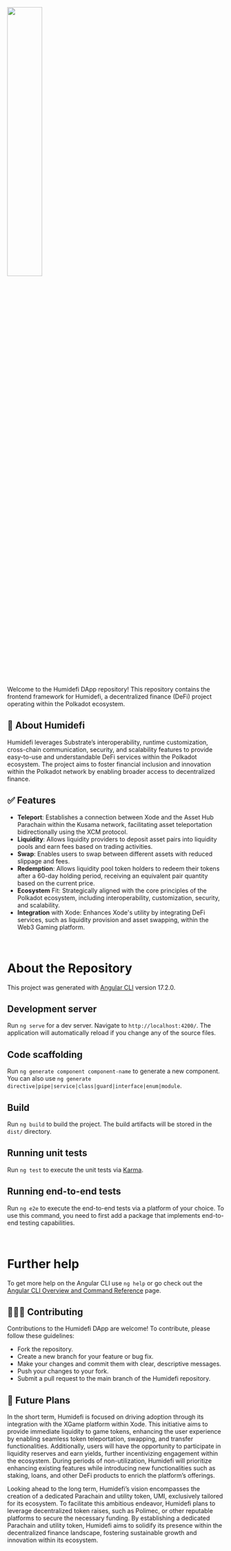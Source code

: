 <img src="https://raw.githubusercontent.com/Humidefi/humidefi-dapp/main/src/assets/img/humedifi_logo_light_mode.png" style="width: 40%" />

Welcome to the Humidefi DApp repository! This repository contains the frontend framework for Humidefi, a decentralized finance (DeFi) project operating within the Polkadot ecosystem.

## 🚀 About Humidefi
Humidefi leverages Substrate’s interoperability, runtime customization, cross-chain communication, security, and scalability features to provide easy-to-use and understandable DeFi services within the Polkadot ecosystem. The project aims to foster financial inclusion and innovation within the Polkadot network by enabling broader access to decentralized finance.

## ✅ Features
* **Teleport**: Establishes a connection between Xode and the Asset Hub Parachain within the Kusama network, facilitating asset teleportation bidirectionally using the XCM protocol.
* **Liquidity**: Allows liquidity providers to deposit asset pairs into liquidity pools and earn fees based on trading activities.
* **Swap**: Enables users to swap between different assets with reduced slippage and fees.
* **Redemption**: Allows liquidity pool token holders to redeem their tokens after a 60-day holding period, receiving an equivalent pair quantity based on the current price.
* **Ecosystem** Fit: Strategically aligned with the core principles of the Polkadot ecosystem, including interoperability, customization, security, and scalability.
* **Integration** with Xode: Enhances Xode's utility by integrating DeFi services, such as liquidity provision and asset swapping, within the Web3 Gaming platform.

<br />

# About the Repository

This project was generated with [Angular CLI](https://github.com/angular/angular-cli) version 17.2.0.

## Development server
Run `ng serve` for a dev server. Navigate to `http://localhost:4200/`. The application will automatically reload if you change any of the source files.

## Code scaffolding
Run `ng generate component component-name` to generate a new component. You can also use `ng generate directive|pipe|service|class|guard|interface|enum|module`.

## Build
Run `ng build` to build the project. The build artifacts will be stored in the `dist/` directory.

## Running unit tests
Run `ng test` to execute the unit tests via [Karma](https://karma-runner.github.io).

## Running end-to-end tests
Run `ng e2e` to execute the end-to-end tests via a platform of your choice. To use this command, you need to first add a package that implements end-to-end testing capabilities.

<br />

# Further help
To get more help on the Angular CLI use `ng help` or go check out the [Angular CLI Overview and Command Reference](https://angular.io/cli) page.

## 🧑🏻‍💻 Contributing
Contributions to the Humidefi DApp are welcome! To contribute, please follow these guidelines:

* Fork the repository.
* Create a new branch for your feature or bug fix.
* Make your changes and commit them with clear, descriptive messages.
* Push your changes to your fork.
* Submit a pull request to the main branch of the Humidefi repository.

## 📝 Future Plans
In the short term, Humidefi is focused on driving adoption through its integration with the XGame platform within Xode. This initiative aims to provide immediate liquidity to game tokens, enhancing the user experience by enabling seamless token teleportation, swapping, and transfer functionalities. Additionally, users will have the opportunity to participate in liquidity reserves and earn yields, further incentivizing engagement within the ecosystem. During periods of non-utilization, Humidefi will prioritize enhancing existing features while introducing new functionalities such as staking, loans, and other DeFi products to enrich the platform’s offerings.

Looking ahead to the long term, Humidefi’s vision encompasses the creation of a dedicated Parachain and utility token, UMI, exclusively tailored for its ecosystem. To facilitate this ambitious endeavor, Humidefi plans to leverage decentralized token raises, such as Polimec, or other reputable platforms to secure the necessary funding. By establishing a dedicated Parachain and utility token, Humidefi aims to solidify its presence within the decentralized finance landscape, fostering sustainable growth and innovation within its ecosystem.
